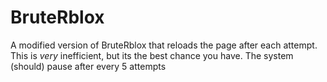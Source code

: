 # BruteRblox
A modified version of BruteRblox that reloads the page after each attempt. This is *very* inefficient, but its the best chance you have. The system (should) pause after every 5 attempts
